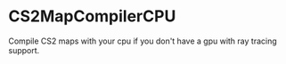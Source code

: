 # CS2MapCompilerCPU
 Compile CS2 maps with your cpu if you don't have a gpu with ray tracing support.
